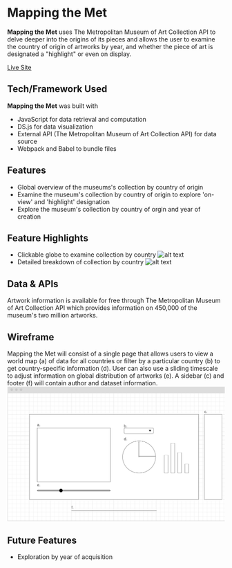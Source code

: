 # Mapping the Met

**Mapping the Met** uses The Metropolitan Museum of Art Collection API to delve deeper into the origins of its pieces and allows the user to examine the country of origin of artworks by year, and whether the piece of art is designated a "highlight" or even on display. 

[Live Site](http://mappingthemet.herokuapp.com/)

## Tech/Framework Used
**Mapping the Met** was built with
+ JavaScript for data retrieval and computation
+ DS.js for data visualization
+ External API (The Metropolitan Museum of Art Collection API) for data source
+ Webpack and Babel to bundle files

## Features
+ Global overview of the museums's collection by country of origin
+ Examine the museum's collection by country of origin to explore 'on-view' and 'highlight' designation
+ Explore the museum's collection by country of orgin and year of creation

## Feature Highlights
+ Clickable globe to examine collection by country
![alt text](https://media.giphy.com/media/TKRVyMb5SxLxAgwLMP/giphy.gif "Mapping the Met Globe")
+ Detailed breakdown of collection by country
![alt text](https://media.giphy.com/media/Sw7MVx2imq6kh1fLXV/giphy.gif "Mapping the Met Country Breakdown")

## Data & APIs

Artwork information is available for free through The Metropolitan Museum of Art Collection API which provides information on 450,000 of the museum's two million artworks.

## Wireframe
Mapping the Met will consist of a single page that allows users to view a world map (a) of data for all countries or filter by a particular country (b) to get country-specific information (d). User can also use a sliding timescale to adjust information on global distribution of artworks (e). A sidebar (c) and footer (f) will contain author and dataset information.
![Wireframe](public/assets/images/wireframe.png)

## Future Features
+ Exploration by year of acquisition

